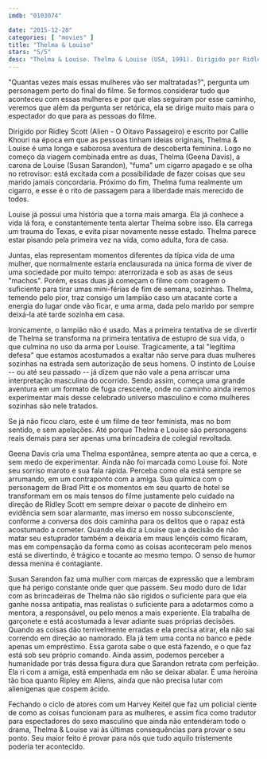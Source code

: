 ```yaml
---
imdb: "0103074"

date: "2015-12-28"
categories: [ "movies" ]
title: "Thelma & Louise"
stars: "5/5"
desc: "Thelma & Louise. Thelma & Louise (USA, 1991). Dirigido por Ridley Scott. Escrito por Callie Khouri. Com Susan Sarandon, Geena Davis, Harvey Keitel, Michael Madsen, Christopher McDonald, Stephen Tobolowsky, Brad Pitt, Timothy Carhart, Lucinda Jenney."
---
```

"Quantas vezes mais essas mulheres vão ser maltratadas?", pergunta um personagem perto do final do filme. Se formos considerar tudo que aconteceu com essas mulheres e por que elas seguiram por esse caminho, veremos que além da pergunta ser retórica, ela se dirige muito mais para o espectador do que para as pessoas do filme.

Dirigido por Ridley Scott (Alien - O Oitavo Passageiro) e escrito por Callie Khouri na época em que as pessoas tinham ideias originais, Thelma & Louise é uma longa e saborosa aventura de descoberta feminina. Logo no começo da viagem combinada entre as duas, Thelma (Geena Davis), a carona de Louise (Susan Sarandon), "fuma" um cigarro apagado e se olha no retrovisor: está excitada com a possibilidade de fazer coisas que seu marido jamais concordaria. Próximo do fim, Thelma fuma realmente um cigarro, e esse é o rito de passagem para a liberdade mais merecido de todos.

Louise já possui uma história que a torna mais amarga. Ela já conhece a vida lá fora, e constantemente tenta alertar Thelma sobre isso. Ela carrega um trauma do Texas, e evita pisar novamente nesse estado. Thelma parece estar pisando pela primeira vez na vida, como adulta, fora de casa.

Juntas, elas representam momentos diferentes da típica vida de uma mulher, que normalmente estaria enclausurada na única forma de viver de uma sociedade por muito tempo: aterrorizada e sob as asas de seus "machos". Porém, essas duas já começam o filme com coragem o suficiente para tirar umas mini-férias de fim de semana, sozinhas. Thelma, temendo pelo pior, traz consigo um lampião caso um atacante corte a energia do lugar onde vão ficar, e uma arma, dada pelo marido por sempre deixá-la até tarde sozinha em casa.

Ironicamente, o lampião não é usado. Mas a primeira tentativa de se divertir de Thelma se transforma na primeira tentativa de estupro de sua vida, o que culmina no uso da arma por Louise. Tragicamente, a tal "legítima defesa" que estamos acostumados a exaltar não serve para duas mulheres sozinhas na estrada sem autorização de seus homens. O instinto de Louise -- ou até seu passado -- já dizem que não vale a pena arriscar uma interpretação masculina do ocorrido. Sendo assim, começa uma grande aventura em um formato de fuga crescente, onde no caminho ainda iremos experimentar mais desse celebrado universo masculino e como mulheres sozinhas são nele tratados.

Se já não ficou claro, este é um filme de teor feminista, mas no bom sentido, e sem apelações. Até porque Thelma e Louise são personagens reais demais para ser apenas uma brincadeira de colegial revoltada.

Geena Davis cria uma Thelma espontânea, sempre atenta ao que a cerca, e sem medo de experimentar. Ainda não foi marcada como Louse foi. Note seu sorriso maroto e sua fala rápida. Perceba como ela está sempre se arrumando, em um contraponto com a amiga. Sua química com o personagem de Brad Pitt e os momentos em seu quarto de hotel se transformam em os mais tensos do filme justamente pelo cuidado na direção de Ridley Scott em sempre deixar o pacote de dinheiro em evidência sem soar alarmante, mas imerso em nosso subconsciente, conforme a conversa dos dois caminha para os delitos que o rapaz está acostumado a cometer. Quando ela diz a Louise que a decisão de não matar seu estuprador também a deixaria em maus lençóis como ficaram, mas em compensação da forma como as coisas aconteceram pelo menos está se divertindo, é trágico e tocante ao mesmo tempo. O senso de humor dessa menina é contagiante.

Susan Sarandon faz uma mulher com marcas de expressão que a lembram que há perigo constante onde quer que passem. Seu modo duro de lidar com as brincadeiras de Thelma não são rígidos o suficiente para que ela ganhe nossa antipatia, mas realistas o suficiente para a adotarmos como a mentora, a responsável, ou pelo menos a mais experiente. Ela trabalha de garçonete e está acostumada a levar adiante suas próprias decisões. Quando as coisas dão terrivelmente erradas e ela precisa atirar, ela não sai correndo em direção ao namorado. Ela já tem uma conta no banco e pede apenas um empréstimo. Essa garota sabe o que está fazendo, e o que faz está sob seu próprio comando. Ainda assim, podemos perceber a humanidade por trás dessa figura dura que Sarandon retrata com perfeição. Ela ri com a amiga, está empenhada em não se deixar abalar. É uma heroína tão boa quanto Ripley em Aliens, ainda que não precisa lutar com alienígenas que cospem ácido.

Fechando o ciclo de atores com um Harvey Keitel que faz um policial ciente de como as coisas funcionam para as mulheres, e assim fica como tradutor para espectadores do sexo masculino que ainda não entenderam todo o drama, Thelma & Louise vai às últimas consequências para provar o seu ponto. Seu maior feito é provar para nós que tudo aquilo tristemente poderia ter acontecido.
